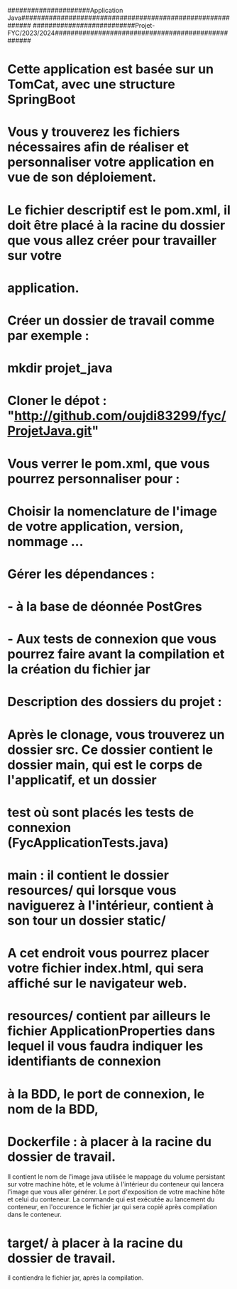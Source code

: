 #####################Application Java###########################################################
##########################Projet-FYC/2023/2024##################################################

# Cette application est basée sur un TomCat, avec une structure SpringBoot
# Vous y trouverez les fichiers nécessaires afin de réaliser et personnaliser votre application en vue de son déploiement.
# Le fichier descriptif est le pom.xml, il doit être placé à la racine du dossier que vous allez créer pour travailler sur votre
# application.

# Créer un dossier de travail comme par exemple :
# mkdir projet_java

# Cloner le dépot : "http://github.com/oujdi83299/fyc/ProjetJava.git"

# Vous verrer le pom.xml, que vous pourrez personnaliser pour : 
# Choisir la nomenclature de l'image de votre application, version, nommage ...
# Gérer les dépendances : 
# - à la base de déonnée PostGres
# - Aux tests de connexion que vous pourrez faire avant la compilation et la création du fichier jar

# Description des dossiers du projet :

# Après le clonage, vous trouverez un dossier src. Ce dossier contient le dossier main, qui est le corps de l'applicatif, et un dossier
# test où sont placés les tests de connexion (FycApplicationTests.java)

# main : il contient le dossier resources/ qui lorsque vous naviguerez à l'intérieur, contient à son tour un dossier static/
# A cet endroit vous pourrez placer votre fichier index.html, qui sera affiché sur le navigateur web.
# resources/ contient par ailleurs le fichier ApplicationProperties dans lequel il vous faudra indiquer les identifiants de connexion 
# à la BDD, le port de connexion, le nom de la BDD, 

# Dockerfile : à placer à la racine du dossier de travail.
Il contient le nom de l'image java utilisée
le mappage du volume persistant sur votre machine hôte, et le volume à l'intérieur du conteneur qui lancera l'image que vous aller générer.
Le port d'exposition de votre machine hôte et celui du conteneur.
La commande qui est exécutée au lancement du conteneur, en l'occurence le fichier jar qui sera copié après compilation dans le conteneur.

# target/ à placer à la racine du dossier de travail.
il contiendra le fichier jar, après la compilation.

